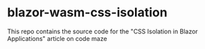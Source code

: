 # blazor-wasm-css-isolation
This repo contains the source code for the "CSS Isolation in Blazor Applications" article on code maze

